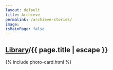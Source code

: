 ```yaml
---
layout: default
title: Archieve
permalink: /archieve-stories/
image:
isMainPage: false
---
```


<section class="container-full">
    <h1 class="page__title"><a href="{{site.baseurl}}/library/">Library</a>/{{ page.title | escape }}</h1>
    {% include photo-card.html %}
</section>
